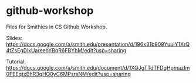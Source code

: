 # github-workshop
Files for Smithies in CS Github Workshop.

Slides: https://docs.google.com/a/smith.edu/presentation/d/196x31b909YuulY1XrQ4tZsEgDlxUareehYBqR6FBYhM/edit?usp=sharing

Tutorial: https://docs.google.com/a/smith.edu/document/d/1XQJgTTdTFDgHpmazIm0FEEqtxBhR3qHQ0yC6MPsrsNM/edit?usp=sharing
